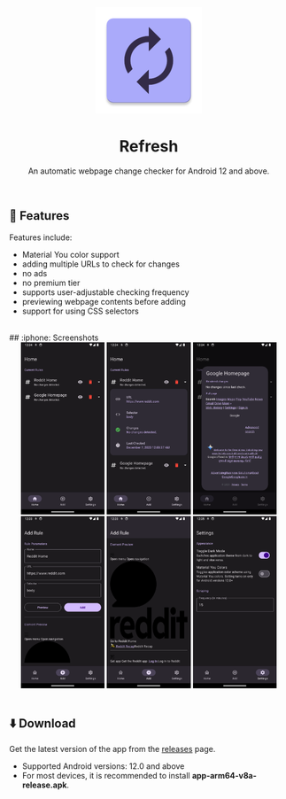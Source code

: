 <div align=center><img src='android/app/src/main/res/mipmap-xxxhdpi/ic_launcher.webp'>
<h1 align='center'> Refresh </h1>
<p align='center'>An automatic webpage change checker for Android 12 and above.</p>
<br>
</div>

## :book: Features
Features include:
- Material You color support
- adding multiple URLs to check for changes
- no ads
- no premium tier
- supports user-adjustable checking frequency
- previewing webpage contents before adding
- support for using CSS selectors
<br>
## :iphone: Screenshots

<div align='center'>
<div>
<img src='/screenshots/1.png' width=30% />
<img src='/screenshots/2.png' width=30% />
<img src='/screenshots/3.png' width=30% />
<img src='/screenshots/4.png' width=30% />
<img src='/screenshots/5.png' width=30% />
<img src='/screenshots/6.png' width=30% />
</div>
</div>

<br>

## :arrow_down: Download
Get the latest version of the app from the [releases](https://github.com/afk-echo/refresh/releases) page.
- Supported Android versions: 12.0 and above
- For most devices, it is recommended to install **app-arm64-v8a-release.apk**.